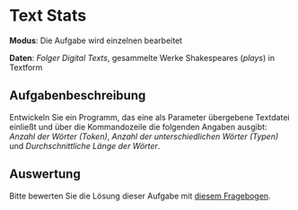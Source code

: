 # Text Stats

**Modus**: Die Aufgabe wird einzelnen bearbeitet

**Daten**: *Folger Digital Texts*, gesammelte Werke Shakespeares (*plays*) in Textform

## Aufgabenbeschreibung

Entwickeln Sie ein Programm, das eine als Parameter übergebene Textdatei einließt und über die Kommandozeile die folgenden Angaben ausgibt: *Anzahl der Wörter (Token)*, *Anzahl der unterschiedlichen Wörter (Typen)* und *Durchschnittliche Länge der Wörter*. 

## Auswertung

Bitte bewerten Sie die Lösung dieser Aufgabe mit [diesem Fragebogen](https://forms.gle/KnHDK1LMMcKpbKM18).